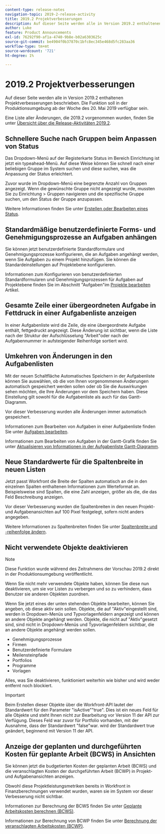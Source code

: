 ```yaml
---
content-type: release-notes
navigation-topic: 2019-2-release-activity
title: 2019.2 Projektverbesserungen
description: Auf dieser Seite werden alle in Version 2019.2 enthaltenen Projektverbesserungen beschrieben. Die Funktion soll in der Produktionsumgebung ab der Woche des 20. Mai 2019 verfügbar sein.
author: Luke
feature: Product Announcements
exl-id: 76292f90-af1a-4740-9b8e-b02a6303625c
source-git-commit: be4904f0b37870c1bfc8ec345e468d5fc283aa36
workflow-type: tm+mt
source-wordcount: '721'
ht-degree: 1%

---
```


# 2019.2 Projektverbesserungen

Auf dieser Seite werden alle in Version 2019.2 enthaltenen Projektverbesserungen beschrieben. Die Funktion soll in der Produktionsumgebung ab der Woche des 20. Mai 2019 verfügbar sein.

Eine Liste aller Änderungen, die 2019.2 vorgenommen wurden, finden Sie unter [Übersicht über die Release-Aktivitäten 2019.2](../../../../product-announcements/product-releases/quarterly-release-archive/2019.2-release-activity/2019.2-release-activity-overview.md).

## Schnellere Suche nach Gruppen beim Anpassen von Status

Das Dropdown-Menü auf der Registerkarte Status im Bereich Einrichtung ist jetzt ein typeahead-Menü. Auf diese Weise können Sie schnell nach einer beliebigen Gruppe im System suchen und diese suchen, was die Anpassung der Status erleichtert.

Zuvor wurde im Dropdown-Menü eine begrenzte Anzahl von Gruppen angezeigt. Wenn die gewünschte Gruppe nicht angezeigt wurde, mussten Sie zu Einrichtung > Gruppen navigieren und die spezifische Gruppe suchen, um den Status der Gruppe anzupassen.

Weitere Informationen finden Sie unter [Erstellen oder Bearbeiten eines Status](../../../../administration-and-setup/customize-workfront/creating-custom-status-and-priority-labels/create-or-edit-a-status.md).

## Standardmäßige benutzerdefinierte Forms- und Genehmigungsprozesse an Aufgaben anhängen

Sie können jetzt benutzerdefinierte Standardformulare und Genehmigungsprozesse konfigurieren, die an Aufgaben angehängt werden, wenn Sie Aufgaben zu einem Projekt hinzufügen. Sie können die Standardeinstellungen auf Projektebene konfigurieren.

Informationen zum Konfigurieren von benutzerdefinierten Standardformularen und Genehmigungsprozessen für Aufgaben auf Projektebene finden Sie im Abschnitt &quot;Aufgaben&quot;im [Projekte bearbeiten](../../../../manage-work/projects/manage-projects/edit-projects.md) Artikel.

## Gesamte Zeile einer übergeordneten Aufgabe in Fettdruck in einer Aufgabenliste anzeigen

In einer Aufgabenliste wird die Zeile, die eine übergeordnete Aufgabe enthält, fettgedruckt angezeigt. Diese Änderung ist sichtbar, wenn die Liste nach der Struktur der Aufschlüsselung &quot;Arbeit&quot;oder nach der Aufgabennummer in aufsteigender Reihenfolge sortiert wird.

## Umkehren von Änderungen in den Aufgabenlisten

Mit der neuen Schaltfläche Automatisches Speichern in der Aufgabenliste können Sie auswählen, ob die von Ihnen vorgenommenen Änderungen automatisch gespeichert werden sollen oder ob Sie die Auswirkungen sehen möchten, die Ihre Änderungen vor dem Speichern haben. Diese Einstellung gilt sowohl für die Aufgabenliste als auch für das Gantt-Diagramm.

Vor dieser Verbesserung wurden alle Änderungen immer automatisch gespeichert.

Informationen zum Bearbeiten von Aufgaben in einer Aufgabenliste finden Sie unter [Aufgaben bearbeiten](../../../../manage-work/tasks/manage-tasks/edit-tasks.md).

Informationen zum Bearbeiten von Aufgaben in der Gantt-Grafik finden Sie unter [Aktualisieren von Informationen in der Aufgabenliste Gantt-Diagramm](../../../../manage-work/gantt-chart/use-the-gantt-chart/update-info-task-list-gantt.md).

## Neue Standardwerte für die Spaltenbreite in neuen Listen

Jetzt passt Workfront die Breite der Spalten automatisch an die in den einzelnen Spalten enthaltenen Informationen zum Werteformat an. Beispielsweise sind Spalten, die eine Zahl anzeigen, größer als die, die das Feld Beschreibung anzeigen.

Vor dieser Verbesserung wurden die Spaltenbreiten in den neuen Projekt- und Aufgabenansichten auf 100 Pixel festgelegt, sofern nicht anders angegeben.

Weitere Informationen zu Spaltenbreiten finden Sie unter [Spaltenbreite und -reihenfolge ändern](../../../../reports-and-dashboards/reports/reporting-elements/modify-column-width-order.md).

## Nicht verwendete Objekte deaktivieren

>[!NOTE]
>
>Diese Funktion wurde während des Zeitrahmens der Vorschau 2019.2 direkt in der Produktionsumgebung veröffentlicht.

Wenn Sie nicht mehr verwendete Objekte haben, können Sie diese nun deaktivieren, um sie vor Listen zu verbergen und so zu verhindern, dass Benutzer sie anderen Objekten zuordnen.

Wenn Sie jetzt eines der unten stehenden Objekte bearbeiten, können Sie angeben, ob diese aktiv sein sollen. Objekte, die auf &quot;Aktiv&quot;eingestellt sind, werden in Dropdown-Menüs und Typvorlagenfeldern angezeigt und können an andere Objekte angehängt werden. Objekte, die nicht auf &quot;Aktiv&quot;gesetzt sind, sind nicht in Dropdown-Menüs und Typvorlagenfeldern sichtbar, die an andere Objekte angehängt werden sollen.

* Genehmigungsprozesse
* Firmen
* Benutzerdefinierte Formulare
* Meilensteinpfade
* Portfolios
* Programme
* Vorlagen

Alles, was Sie deaktivieren, funktioniert weiterhin wie bisher und wird weder entfernt noch blockiert.

>[!IMPORTANT]
>
>Beim Erstellen dieser Objekte über die Workfront-API lautet der Standardwert für den Parameter &quot;isActive&quot;&quot;true&quot;. Dies ist ein neues Feld für alle Objekte und steht Ihnen nicht zur Bearbeitung vor Version 11 der API zur Verfügung. Dieses Feld war zuvor für Portfolio vorhanden, mit der Ausnahme, dass der Standardwert &quot;false&quot;war. wird der Standardwert true geändert, beginnend mit Version 11 der API.

## Anzeige der geplanten und durchgeführten Kosten für geplante Arbeit (BCWS) in Ansichten

Sie können jetzt die budgetierten Kosten der geplanten Arbeit (BCWS) und die veranschlagten Kosten der durchgeführten Arbeit (BCWP) in Projekt- und Aufgabenansichten anzeigen.

Obwohl diese Projektleistungsmetriken bereits in Workfront in Finanzberechnungen verwendet wurden, waren sie im System vor dieser Verbesserung nicht sichtbar.

Informationen zur Berechnung der BCWS finden Sie unter [Geplante Arbeitskosten berechnen (BCWS)](../../../../manage-work/projects/project-finances/calculate-bcws.md).

Informationen zur Berechnung von BCWP finden Sie unter [Berechnung der veranschlagten Arbeitskosten (BCWP)](../../../../manage-work/projects/project-finances/calculate-bcwp.md).

